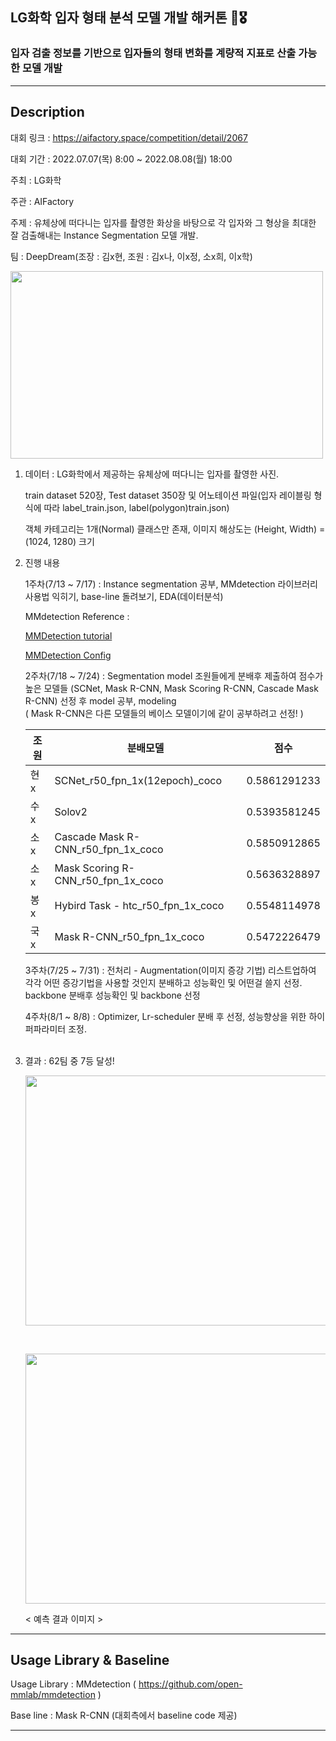 ## LG화학 입자 형태 분석 모델 개발 해커톤 🏅🎖
### 입자 검출 정보를 기반으로 입자들의 형태 변화를 계량적 지표로 산출 가능한 모델 개발

---

## Description

대회 링크 : https://aifactory.space/competition/detail/2067 <br/>

대회 기간 : 2022.07.07(목) 8:00 ~ 2022.08.08(월) 18:00 <br/>

주최 : LG화학 <br/>

주관 : AIFactory <br/>

주제 : 유체상에 떠다니는 입자를 촬영한 화상을 바탕으로 각 입자와 그 형상을 최대한 잘 검출해내는 Instance Segmentation 모델 개발. <br/>

팀 : DeepDream(조장 : 김x현, 조원 : 김x나, 이x정, 소x희, 이x학) <br/>




<img src="https://user-images.githubusercontent.com/103362361/187381517-1abe006c-6073-4f27-9e55-ae35d388828e.png"  width="500" height="300"/> <br/>



1. 데이터 : LG화학에서 제공하는 유체상에 떠다니는 입자를 촬영한 사진. <br/>
   
   train dataset 520장, Test dataset 350장 및 어노테이션 파일(입자 레이블링 형식에 따라 label_train.json, label(polygon)train.json)  <br/>
   
   객체 카테고리는 1개(Normal) 클래스만 존재, 이미지 해상도는 (Height, Width) = (1024, 1280) 크기 <br/>



2. 진행 내용
   
   1주차(7/13 ~ 7/17) : Instance segmentation 공부, MMdetection 라이브러리 사용법 익히기, base-line 돌려보기, EDA(데이터분석) <br/>
   
   MMdetection Reference : 
   
   [MMDetection tutorial](https://greeksharifa.github.io/references/2021/09/05/MMDetection02/) <br/>

   [MMDetection Config](https://velog.io/@dust_potato/MM-Detection-Config-%EC%9D%B4%ED%95%B4%ED%95%98%EA%B8%B0)

   2주차(7/18 ~ 7/24) : Segmentation model 조원들에게 분배후 제출하여 점수가 높은 모델들  (SCNet, Mask R-CNN, Mask Scoring R-CNN, Cascade Mask R-CNN)
   선정 후 model 공부, modeling <br/>
   ( Mask R-CNN은 다른 모델들의 베이스 모델이기에 같이 공부하려고 선정! )
   
   조원 | 분배모델| 점수
   ----|-------|-------|
   현x  |  SCNet_r50_fpn_1x(12epoch)_coco  |  0.5861291233  |
   수x  |  Solov2 |  0.5393581245  |
   소x  |  Cascade Mask R-CNN_r50_fpn_1x_coco | 0.5850912865 |
   소x  |  Mask Scoring R-CNN_r50_fpn_1x_coco | 0.5636328897  |
   봉x  |  Hybird Task - htc_r50_fpn_1x_coco | 0.5548114978  |
   국x  |  Mask R-CNN_r50_fpn_1x_coco  |  0.5472226479 |



   3주차(7/25 ~ 7/31) : 전처리 - Augmentation(이미지 증강 기법) 리스트업하여 각각 어떤 증강기법을 사용할 것인지 분배하고 성능확인 및 어떤걸 쓸지 선정.
   backbone 분배후 성능확인 및 backbone 선정 <br/>

   4주차(8/1 ~ 8/8) : Optimizer, Lr-scheduler 분배 후 선정, 성능향상을 위한 하이퍼파라미터 조정. <br/><br/>
   
  
  
  
  
  
   
 3. 결과 : 62팀 중 7등 달성!
    
    
    
    <img src="https://user-images.githubusercontent.com/103362361/187385788-913ff59d-cc4a-4d4a-bebc-456c99575e92.png"  width="600" height="400"/> <br/>
    
    <br/>
    
    <img src="https://user-images.githubusercontent.com/103362361/187386154-609a16be-80f0-448a-8033-e97df87c3954.png"  width="600" height="400"/> <br/>
    
       < 예측 결과 이미지 >
    

   
---

## Usage Library & Baseline

Usage Library : MMdetection ( https://github.com/open-mmlab/mmdetection )

Base line : Mask R-CNN (대회측에서 baseline code 제공)

---




